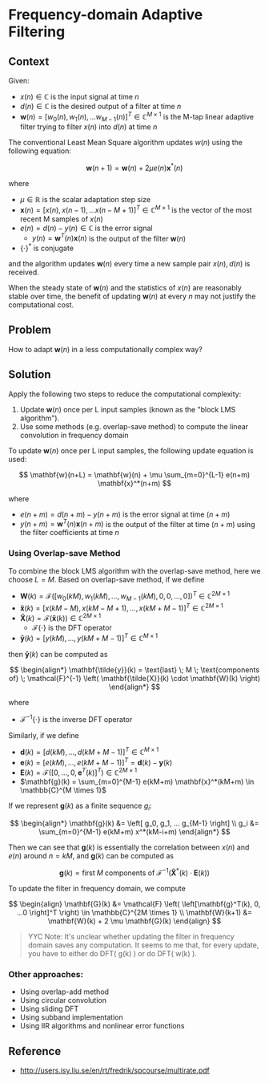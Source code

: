 # Frequency-domain Adaptive Filtering 

## Context

Given:

* $x(n) \in \mathbb{C}$ is the input signal at time $n$
* $d(n) \in \mathbb{C}$ is the desired output of a filter at time $n$
* $\mathbf{w}(n) = \left[w_0(n), w_1(n), ... w_{M-1}(n) \right]^T \in \mathbb{C}^{M \times 1}$ is the M-tap linear adaptive filter trying to filter $x(n)$ into $d(n)$ at time $n$

The conventional Least Mean Square algorithm updates $w(n)$ using the following equation:

$$
\mathbf{w}(n+1) = \mathbf{w}(n) + 2 \mu e(n) \mathbf{x}^*(n)
$$

where

* $\mu \in \mathbb{R}$ is the scalar adaptation step size
* $\mathbf{x}(n) = \left[x(n), x(n-1), ... x(n-M+1) \right]^T \in \mathbb{C}^{M \times 1}$ is the vector of the most recent M samples of $x(n)$
* $e(n) = d(n) - y(n) \in \mathbb{C}$ is the error signal
    * $y(n) = \mathbf{w}^T(n)\mathbf{x}(n)$ is the output of the filter $\mathbf{w}(n)$
* $\left\{\cdot\right\}^*$ is conjugate

and the algorithm updates $\mathbf{w}(n)$ every time a new sample pair ${x(n), d(n)}$ is received.

When the steady state of $\mathbf{w}(n)$ and the statistics of $x(n)$ are reasonably stable over time, the benefit of updating $\mathbf{w}(n)$ at every $n$ may not justify the computational cost.

## Problem

How to adapt $\mathbf{w}(n)$ in a less computationally complex way?

## Solution

Apply the following two steps to reduce the computational complexity:

1. Update $\mathbf{w}(n)$ once per L input samples (known as the "block LMS algorithm").
2. Use some methods (e.g. overlap-save method) to compute the linear convolution in frequency domain

To update $\mathbf{w}(n)$ once per L input samples, the following update equation is used:

$$
\mathbf{w}(n+L) = \mathbf{w}(n) + \mu \sum_{m=0}^{L-1} e(n+m) \mathbf{x}^*(n+m)
$$

where

* $e(n+m) = d(n+m) - y(n+m)$ is the error signal at time $(n+m)$
 * $y(n+m) = \mathbf{w}^T(n)\mathbf{x}(n+m)$ is the output of the filter at time $(n+m)$ using the filter coefficients at time $n$

### Using Overlap-save Method

To combine the block LMS algorithm with the overlap-save method, here we choose $L = M$. Based on overlap-save method, if we define

* $\mathbf{W}(k) = \mathcal{F} \left( \left[ w_0(kM), w_1(kM), ... , w_{M-1}(kM), 0, 0, ... , 0 \right] \right)^T \in \mathbb{C}^{2M \times 1}$
* $\mathbf{\tilde{x}}(k) = \left[ x(kM-M), x(kM-M+1), ..., x(kM+M-1) \right]^T \in \mathbb{C}^{2M \times 1}$
* $\mathbf{\tilde{X}}(k) = \mathcal{F} \left( \mathbf{\tilde{x}}(k) \right) \in \mathbb{C}^{2M \times 1}$
    * $\mathcal{F} \left\{ \cdot \right\}$ is the DFT operator
* $\mathbf{\tilde{y}}(k) = \left[ y(kM), ..., y(kM+M-1) \right]^T \in \mathbb{C}^{M \times 1}$

then $\mathbf{\tilde{y}}(k)$ can be computed as

$$
\begin{align*}
\mathbf{\tilde{y}}(k) = \text{last} \; M \; \text{components of} \; \mathcal{F}^{-1} \left( \mathbf{\tilde{X}}(k) \cdot \mathbf{W}(k) \right)
\end{align*}
$$

where

* $\mathcal{F}^{-1} \left\{ \cdot \right\}$ is the inverse DFT operator

Similarly, if we define

* $\mathbf{d}(k) = \left[ d(kM), ... , d(kM+M-1) \right]^T \in \mathbb{C}^{M \times 1}$
* $\mathbf{e}(k) = \left[ e(kM), ... , e(kM+M-1) \right]^T = \mathbf{d}(k) - \mathbf{y}(k)$
* $\mathbf{E}(k) = \mathcal{F} \left( \left[0,...,0, \mathbf{e}^T(k) \right]^T \right) \in \mathbb{C}^{2M \times 1}$
* $\mathbf{g}(k) = \sum_{m=0}^{M-1} e(kM+m) \mathbf{x}^*(kM+m)  \in \mathbb{C}^{M \times 1}$

If we represent $\mathbf{g}(k)$ as a finite sequence $g_i$:

$$
\begin{align*}
\mathbf{g}(k) &= \left[ g_0, g_1, ... g_{M-1} \right] \\
g_i &= \sum_{m=0}^{M-1} e(kM+m) x^*(kM-i+m)
\end{align*}
$$

Then we can see that $\mathbf{g}(k)$ is essentially the correlation between $x(n)$ and $e(n)$ around $n = kM$, and $\mathbf{g}(k)$ can be computed as

$$
\mathbf{g}(k) = \text{first} \; M \; \text{components of} \; \mathcal{F}^{-1} \left( \mathbf{\tilde{X}}^*(k) \cdot \mathbf{E}(k) \right)
$$

To update the filter in frequency domain, we compute

$$
\begin{align}
\mathbf{G}(k) &= \mathcal{F} \left( \left[\mathbf{g}^T(k), 0, ...0 \right]^T \right) \in \mathbb{C}^{2M \times 1} \\
\mathbf{W}(k+1) &= \mathbf{W}(k) + 2 \mu \mathbf{G}(k)
\end{align}
$$

> YYC Note:
> It's unclear whether updating the filter in frequency domain saves any computation. It seems to me that, for every update, you have to either do DFT( g(k) ) or do DFT( w(k) ).

### Other approaches:

* Using overlap-add method
* Using circular convolution
* Using sliding DFT
* Using subband implementation
* Using IIR algorithms and nonlinear error functions

## Reference
* http://users.isy.liu.se/en/rt/fredrik/spcourse/multirate.pdf 